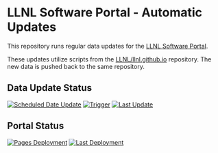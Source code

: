 # LLNL Software Portal - Automatic Updates

This repository runs regular data updates for the [LLNL Software Portal](https://software.llnl.gov/).

These updates utilize scripts from the [LLNL/llnl.github.io](https://github.com/LLNL/llnl.github.io) repository.
The new data is pushed back to the same repository.

## Data Update Status

[![Scheduled Date Update][workflow img]][workflow url]
[![Trigger][schedule img]][schedule url]
[![Last Update][timestamp img]][timestamp url]

## Portal Status

[![Pages Deployment][deployment img]][deployment url]
[![Last Deployment][deploytime img]][deployment url]

<!-- "Scheduled Data Update" action status -->
[workflow img]: https://img.shields.io/github/actions/workflow/status/lc-bot/llnl.github.io-actions/main.yml?branch=main&label=Scheduled%20Data%20Update&logo=github-actions&logoColor=white&style=flat
[workflow url]: https://github.com/lc-bot/llnl.github.io-actions/actions/workflows/main.yml "lc-bot/llnl.github.io-actions/actions > Scheduled Data Update"
<!-- "Trigger" schedule -->
[schedule img]: https://img.shields.io/badge/Trigger-daily%20%40%2008%3A05%20UTC-informational?style=flat
[schedule url]: https://github.com/lc-bot/llnl.github.io-actions/blob/main/.github/workflows/main.yml "lc-bot/llnl.github.io-actions/.github/workflows/main.yml"
<!-- "Last Update" timestamp -->
[timestamp img]: https://img.shields.io/badge/dynamic/json?color=informational&label=Last%20Update&query=%24%5B0%5D.commit.author.date&url=https%3A%2F%2Fapi.github.com%2Frepos%2FLLNL%2Fllnl.github.io%2Fcommits%3Fpath%3D_visualize%2FLAST_MASTER_UPDATE.txt%26per_page%3D1&style=flat
[timestamp url]: https://github.com/LLNL/llnl.github.io/blob/main/_visualize/LAST_MASTER_UPDATE.txt "LLNL/llnl.github.io/.../LAST_MASTER_UPDATE.txt"
<!-- "Pages Deployment" status -->
[deployment img]: https://img.shields.io/github/deployments/LLNL/llnl.github.io/github-pages?label=Pages%20Deployment&logo=github&logoColor=white&style=flat
[deployment url]: https://github.com/LLNL/llnl.github.io/deployments/github-pages "LLNL/llnl.github.io/deployments/github-pages"
<!-- "Last Deployment" timestamp -->
[deploytime img]: https://img.shields.io/badge/dynamic/json?label=Last%20Deployment&query=%24%5B0%5D.updated_at&url=https%3A%2F%2Fapi.github.com%2Frepos%2FLLNL%2Fllnl.github.io%2Fdeployments%3Fenvironment%3Dgithub-pages%26per_page%3D1&style=flat
